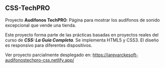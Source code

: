 ## CSS-TechPRO

Proyecto **Audífonos TechPRO**: Página para mostrar los audífonos de sonido excepcional que vende una tienda.

Este proyecto forma parte de las prácticas basadas en proyectos reales del curso de **_CSS: La Guía Completa_**. Se implementa HTML5 y CSS3. El diseño es responsivo para diferentes dispositivos.

Ver proyecto parcialmente desplegado en: https://jarevarckesoft-audifonostechpro-css.netlify.app/